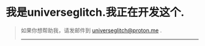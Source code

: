 # 
# 我是universeglitch.我正在开发这个.

> 如果你想帮助我，请发邮件到 universeglitch@proton.me .
>___________________________________________________
